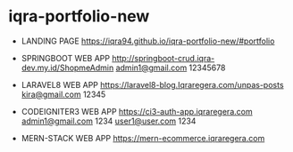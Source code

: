 # iqra-portfolio-new


- LANDING PAGE https://iqra94.github.io/iqra-portfolio-new/#portfolio

- SPRINGBOOT WEB APP http://springboot-crud.iqra-dev.my.id/ShopmeAdmin
admin1@gmail.com 12345678

- LARAVEL8 WEB APP https://laravel8-blog.Iqraregera.com/unpas-posts
kira@gmail.com 12345

- CODEIGNITER3 WEB APP https://ci3-auth-app.iqraregera.com
admin1@gmail.com 1234
user1@user.com 1234

- MERN-STACK WEB APP https://mern-ecommerce.iqraregera.com

